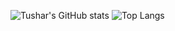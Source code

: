 ![Tushar's GitHub stats](https://github-readme-stats.vercel.app/api?username=tusharsrivastav&show_icons=true&theme=radical#gh-dark-mode-only)
![Top Langs](https://github-readme-stats.vercel.app/api/top-langs/?username=tusharsrivastav&layout=compact&show_icons=true&theme=radical#gh-dark-mode-only)
